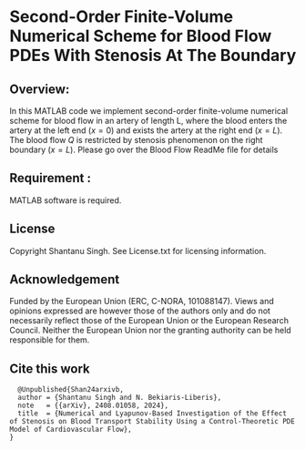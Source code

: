 # Second-Order Finite-Volume Numerical Scheme for Blood Flow PDEs With Stenosis At The Boundary

## Overview: 
In this MATLAB code we implement second-order finite-volume
numerical scheme for blood flow in an artery of length L, where the blood enters
the artery at the left end ($x=0$) and exists the artery at the right end ($x=L$). The
blood flow $Q$ is restricted by stenosis phenomenon on the right boundary
($x=L$).
Please go over the Blood Flow ReadMe file for details

## Requirement : 
 MATLAB software is required. 

 ## License 
 Copyright Shantanu Singh. See License.txt for licensing information. 

 ## Acknowledgement 
 Funded by the European Union (ERC, C-NORA, 101088147). Views and opinions expressed are however those of the authors only and do not necessarily reflect those of the European Union or the European Research Council. Neither the European Union nor the granting authority can be held responsible for them.

 ## Cite this work
```
  @Unpublished{Shan24arxivb,
  author = {Shantanu Singh and N. Bekiaris-Liberis},
  note   = {{arXiv}, 2408.01058, 2024},
  title  = {Numerical and Lyapunov-Based Investigation of the Effect of Stenosis on Blood Transport Stability Using a Control-Theoretic PDE Model of Cardiovascular Flow},
}
```
